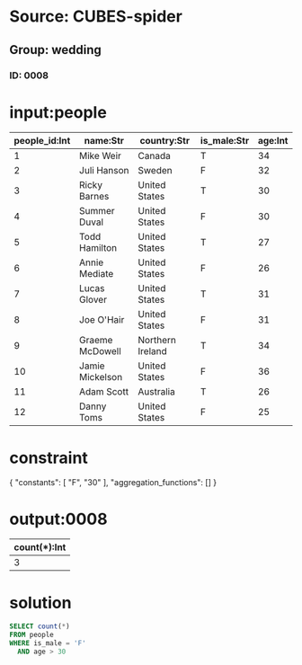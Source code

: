 # Source: CUBES-spider
## Group: wedding
### ID: 0008

# input:people

| people_id:Int | name:Str | country:Str | is_male:Str | age:Int |
|---|---|---|---|---|
| 1 | Mike Weir | Canada | T | 34 |
| 2 | Juli Hanson | Sweden | F | 32 |
| 3 | Ricky Barnes | United States | T | 30 |
| 4 | Summer Duval | United States | F | 30 |
| 5 | Todd Hamilton | United States | T | 27 |
| 6 | Annie Mediate | United States | F | 26 |
| 7 | Lucas Glover | United States | T | 31 |
| 8 | Joe O'Hair | United States | F | 31 |
| 9 | Graeme McDowell | Northern Ireland | T | 34 |
| 10 | Jamie Mickelson | United States | F | 36 |
| 11 | Adam Scott | Australia | T | 26 |
| 12 | Danny Toms | United States | F | 25 |

# constraint

{
  "constants": [
    "F",
    "30"
  ],
  "aggregation_functions": []
}

# output:0008

| count(*):Int |
|---|
| 3 |

# solution

```sql
SELECT count(*)
FROM people
WHERE is_male = 'F'
  AND age > 30
```
